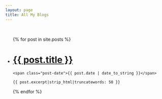 ```yaml
---
layout: page
title: All My Blogs
---
```

  
<div class="post">
<br>
  <ul>
  {% for post in site.posts %}
  <li>
  <div class="post">
      <h1 class="post-title">
      <a href="{{ post.url }}">
        {{ post.title }}
      </a>
    </h1>

    <span class="post-date">{{ post.date | date_to_string }}</span>

    {{ post.excerpt|strip_html|truncatewords: 50 }}
  </div>
  </li>
  {% endfor %}
  </ul>
</div>

